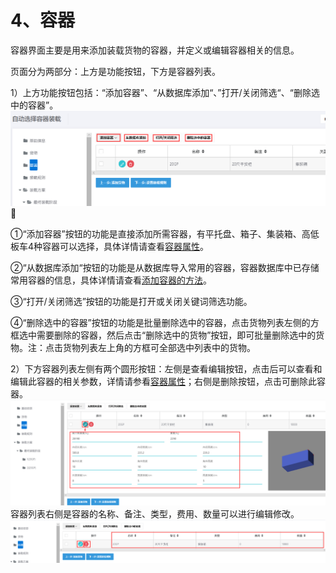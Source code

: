 # 4、容器

容器界面主要是用来添加装载货物的容器，并定义或编辑容器相关的信息。

页面分为两部分：上方是功能按钮，下方是容器列表。

1）上方功能按钮包括：“添加容器”、“从数据库添加“、”打开/关闭筛选“、“删除选中的容器”。![](/assets/oo1.png)

①“添加容器”按钮的功能是直接添加所需容器，有平托盘、箱子、集装箱、高低板车4种容器可以选择，具体详情请查看[容器属性](https://legacy.gitbook.com/book/loadmaster/loadmaster-manual/edit#)。

②“从数据库添加“按钮的功能是从数据库导入常用的容器，容器数据库中已存储常用容器的信息，具体详情请查看[添加容器的方法](https://doc.zhuangxiang.com/gong-neng-jie-shao/zhuang-zai-fang-an-she-ji-jie-mian/rong-qi/tian-jia-rong-qi-de-fang-fa.html)。

③“打开/关闭筛选”按钮的功能是打开或关闭关键词筛选功能。

④“删除选中的容器”按钮的功能是批量删除选中的容器，点击货物列表左侧的方框选中需要删除的容器，然后点击“删除选中的货物”按钮，即可批量删除选中的货物。注：点击货物列表左上角的方框可全部选中列表中的货物。

2）下方容器列表左侧有两个圆形按钮：左侧是查看编辑按钮，点击后可以查看和编辑此容器的相关参数，详情请参看[容器属性](https://legacy.gitbook.com/book/loadmaster/loadmaster-manual/edit#)；右侧是删除按钮，点击可删除此容器。![](/assets/qq.png)容器列表右侧是容器的名称、备注、类型，费用、数量可以进行编辑修改。![](/assets/pp.png)

